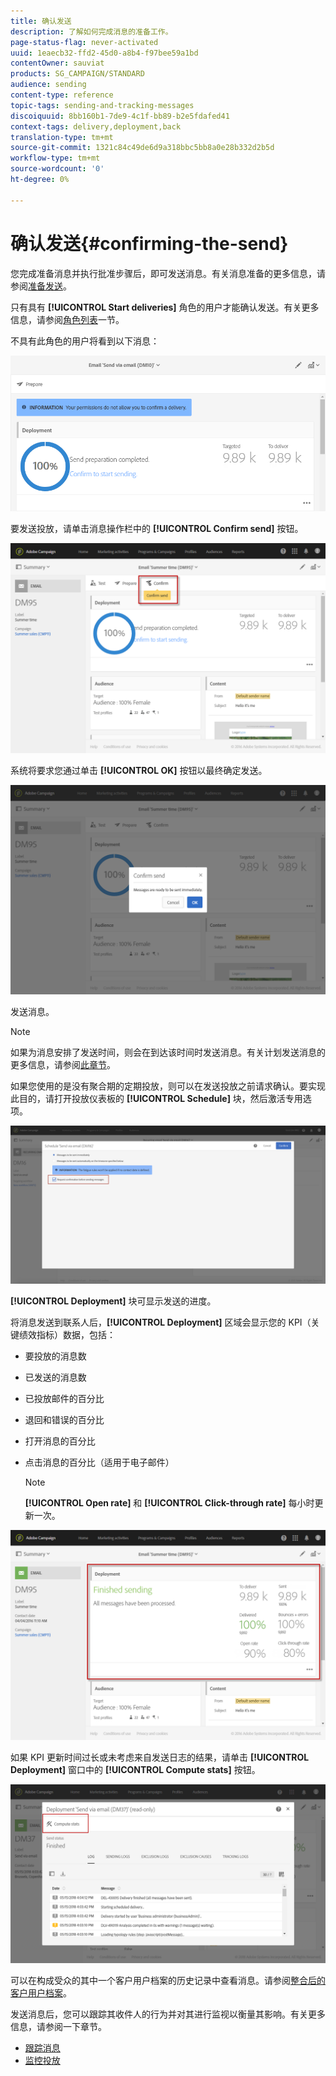 ```yaml
---
title: 确认发送
description: 了解如何完成消息的准备工作。
page-status-flag: never-activated
uuid: 1eaecb32-ffd2-45d0-a8b4-f97bee59a1bd
contentOwner: sauviat
products: SG_CAMPAIGN/STANDARD
audience: sending
content-type: reference
topic-tags: sending-and-tracking-messages
discoiquuid: 8bb160b1-7de9-4c1f-bb89-b2e5fdafed41
context-tags: delivery,deployment,back
translation-type: tm+mt
source-git-commit: 1321c84c49de6d9a318bbc5bb8a0e28b332d2b5d
workflow-type: tm+mt
source-wordcount: '0'
ht-degree: 0%

---
```



# 确认发送{#confirming-the-send}

您完成准备消息并执行批准步骤后，即可发送消息。有关消息准备的更多信息，请参阅[准备发送](../../sending/using/preparing-the-send.md)。

只有具有 **[!UICONTROL Start deliveries]** 角色的用户才能确认发送。有关更多信息，请参阅[角色列表](../../administration/using/list-of-roles.md)一节。

不具有此角色的用户将看到以下消息：

![](assets/confirm_delivery_2.png)

要发送投放，请单击消息操作栏中的 **[!UICONTROL Confirm send]** 按钮。

![](assets/confirm_delivery.png)

系统将要求您通过单击 **[!UICONTROL OK]** 按钮以最终确定发送。

![](assets/confirm_delivery1.png)

发送消息。

>[!NOTE]
>
>如果为消息安排了发送时间，则会在到达该时间时发送消息。有关计划发送消息的更多信息，请参阅[此章节](../../sending/using/about-scheduling-messages.md)。

如果您使用的是没有聚合期的定期投放，则可以在发送投放之前请求确认。要实现此目的，请打开投放仪表板的 **[!UICONTROL Schedule]** 块，然后激活专用选项。

![](assets/confirmation_recurring_deliveries.png)

**[!UICONTROL Deployment]** 块可显示发送的进度。

将消息发送到联系人后，**[!UICONTROL Deployment]** 区域会显示您的 KPI（关键绩效指标）数据，包括：

* 要投放的消息数
* 已发送的消息数
* 已投放邮件的百分比
* 退回和错误的百分比
* 打开消息的百分比
* 点击消息的百分比（适用于电子邮件）

   >[!NOTE]
   >
   >**[!UICONTROL Open rate]** 和 **[!UICONTROL Click-through rate]** 每小时更新一次。

![](assets/sending_delivery.png)

如果 KPI 更新时间过长或未考虑来自发送日志的结果，请单击 **[!UICONTROL Deployment]** 窗口中的 **[!UICONTROL Compute stats]** 按钮。

![](assets/sending_delivery7.png)

可以在构成受众的其中一个客户用户档案的历史记录中查看消息。请参阅[整合后的客户用户档案](../../audiences/using/integrated-customer-profile.md)。

发送消息后，您可以跟踪其收件人的行为并对其进行监视以衡量其影响。有关更多信息，请参阅一下章节。

* [跟踪消息](../../sending/using/tracking-messages.md)
* [监控投放](../../sending/using/monitoring-a-delivery.md)

